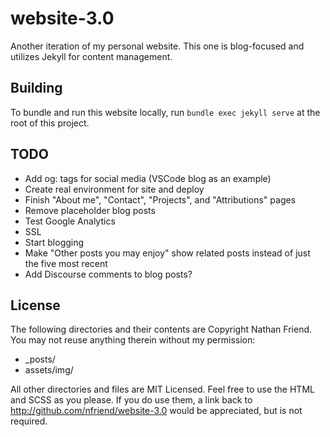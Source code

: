 # website-3.0

Another iteration of my personal website.  This one is blog-focused and utilizes Jekyll for content management.

## Building

To bundle and run this website locally, run `bundle exec jekyll serve` at the root of this project.

## TODO

- Add og: tags for social media (VSCode blog as an example)
- Create real environment for site and deploy
- Finish "About me", "Contact", "Projects", and "Attributions" pages
- Remove placeholder blog posts
- Test Google Analytics
- SSL
- Start blogging
- Make "Other posts you may enjoy" show related posts instead of just the five most recent
- Add Discourse comments to blog posts?

## License

The following directories and their contents are Copyright Nathan Friend. You may not reuse anything therein without my permission:

- _posts/
- assets/img/


All other directories and files are MIT Licensed. Feel free to use the HTML and SCSS as you please. If you do use them, a link back to http://github.com/nfriend/website-3.0 would be appreciated, but is not required.

